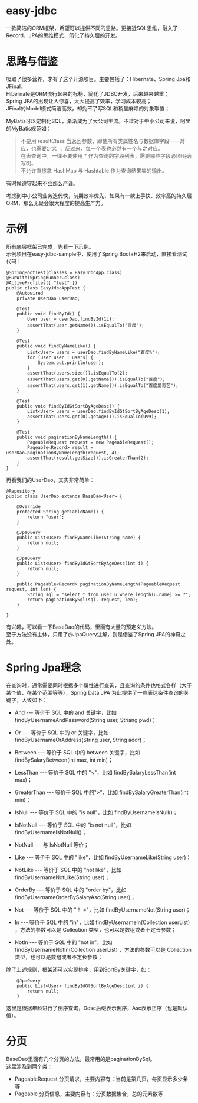 # easy-jdbc
一款简洁的ORM框架，希望可以提供不同的思路。更接近SQL思维，融入了Record、JPA的思维模式，简化了持久层的开发。

# 思路与借鉴
吸取了很多营养，才有了这个开源项目。主要包括了：Hibernate、Spring Jpa和JFinal。  
Hibernate是ORM流行起来的标榜，简化了JDBC开发，后来越来越重；  
Spring JPA的出现让人惊喜，大大提高了效率，学习成本较高；  
JFinal的Model模式简洁高效，却免不了写SQL和稍显麻烦的对象取值；  

MyBatis可以定制化SQL，渐渐成为了大公司主流。不过对于中小公司来说，阿里的MyBatis规范如：  
> 不要用 resultClass 当返回参数，即使所有类属性名与数据库字段一一对应，也需要定义 ； 反过来，每一个表也必然有一个与之对应。  
> 在表查询中，一律不要使用 * 作为查询的字段列表，需要哪些字段必须明确写明。  
> 不允许直接拿 HashMap 与 Hashtable 作为查询结果集的输出。  

有时候遵守起来不会那么严谨。

考虑到中小公司业务迭代快，前期效率优先，如果有一款上手快、效率高的持久层ORM，那么无疑会很大程度的提高生产力。

# 示例
所有底层框架已完成，先看一下示例。  
示例项目在easy-jdbc-sample中，使用了Spring Boot+H2来启动，直接看测试代码：
```
@SpringBootTest(classes = EasyJdbcApp.class)
@RunWith(SpringRunner.class)
@ActiveProfiles({ "test" })
public class EasyJdbcAppTest {
    @Autowired
    private UserDao userDao;

    @Test
    public void findById() {
        User user = userDao.findById(1L);
        assertThat(user.getName()).isEqualTo("百度");
    }

    @Test
    public void findByNameLike() {
        List<User> users = userDao.findByNameLike("百度%");
        for (User user : users) {
            System.out.println(user);
        }
        assertThat(users.size()).isEqualTo(2);
        assertThat(users.get(0).getName()).isEqualTo("百度");
        assertThat(users.get(1).getName()).isEqualTo("百度爱奇艺");
    }

    @Test
    public void findByIdGtSortByAgeDesc() {
        List<User> users = userDao.findByIdGtSortByAgeDesc(1);
        assertThat(users.get(0).getAge()).isEqualTo(999);
    }

    @Test
    public void paginationByNameLength() {
        PageableRequest request = new PageableRequest();
        Pageable<Record> result = userDao.paginationByNameLength(request, 4);
        assertThat(result.getSize()).isGreaterThan(2);
    }
}
```
再看我们的UserDao，其实非常简单：
```
@Repository
public class UserDao extends BaseDao<User> {

    @Override
    protected String getTableName() {
        return "user";
    }

    @JpaQuery
    public List<User> findByNameLike(String name) {
        return null;
    }

    @JpaQuery
    public List<User> findByIdGtSortByAgeDesc(int i) {
        return null;
    }

    public Pageable<Record> paginationByNameLength(PageableRequest request, int len) {
        String sql = "select * from user u where length(u.name) >= ?";
        return paginationBySql(sql, request, len);
    }

}
```
有兴趣，可以看一下BaseDao的代码，里面有大量的预定义方法。  
至于方法没有主体，只用了@JpaQuery注解，则是借鉴了Spring JPA的神奇之处。

# Spring Jpa理念
在查询时，通常需要同时根据多个属性进行查询，且查询的条件也格式各样（大于某个值、在某个范围等等），Spring Data JPA 为此提供了一些表达条件查询的关键字，大致如下：

- And --- 等价于 SQL 中的 and 关键字，比如 findByUsernameAndPassword(String user, Striang pwd)；

- Or --- 等价于 SQL 中的 or 关键字，比如 findByUsernameOrAddress(String user, String addr)；

- Between --- 等价于 SQL 中的 between 关键字，比如 findBySalaryBetween(int max, int min)；

- LessThan --- 等价于 SQL 中的 "<"，比如 findBySalaryLessThan(int max)；

- GreaterThan --- 等价于 SQL 中的">"，比如 findBySalaryGreaterThan(int min)；

- IsNull --- 等价于 SQL 中的 "is null"，比如 findByUsernameIsNull()；

- IsNotNull --- 等价于 SQL 中的 "is not null"，比如 findByUsernameIsNotNull()；

- NotNull --- 与 IsNotNull 等价；

- Like --- 等价于 SQL 中的 "like"，比如 findByUsernameLike(String user)；

- NotLike --- 等价于 SQL 中的 "not like"，比如 findByUsernameNotLike(String user)；

- OrderBy --- 等价于 SQL 中的 "order by"，比如 findByUsernameOrderBySalaryAsc(String user)；

- Not --- 等价于 SQL 中的 "！ ="，比如 findByUsernameNot(String user)；

- In --- 等价于 SQL 中的 "in"，比如 findByUsernameIn(Collection<String> userList) ，方法的参数可以是 Collection 类型，也可以是数组或者不定长参数；

- NotIn --- 等价于 SQL 中的 "not in"，比如 findByUsernameNotIn(Collection<String> userList) ，方法的参数可以是 Collection 类型，也可以是数组或者不定长参数；

除了上述规则，框架还可以实现排序，用到SortBy关键字，如：
```
    @JpaQuery
    public List<User> findByIdGtSortByAgeDesc(int i) {
        return null;
    }
```
这里是根据年龄进行了倒序查询，Desc后缀表示倒序，Asc表示正序（也是默认值）。  

# 分页
BaseDao里面有几个分页的方法，最常用的是paginationBySql。  
这里涉及到两个类：

- PageableRequest 分页请求，主要内容有：当前是第几页，每页显示多少条等
- Pageable 分页信息，主要内容有：分页数据集合，总的元素数等

